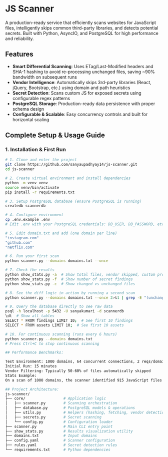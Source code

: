 # JS Scanner

A production-ready service that efficiently scans websites for JavaScript files, intelligently skips common third-party libraries, and detects potential secrets. Built with Python, AsyncIO, and PostgreSQL for high performance and reliability.

## Features

- **Smart Differential Scanning**: Uses ETag/Last-Modified headers and SHA-1 hashing to avoid re-processing unchanged files, saving ~90% bandwidth on subsequent runs
- **Vendor Intelligence**: Automatically skips 3rd-party libraries (React, jQuery, Bootstrap, etc.) using domain and path heuristics
- **Secret Detection**: Scans custom JS for exposed secrets using configurable regex patterns
- **PostgreSQL Storage**: Production-ready data persistence with proper schema design
- **Configurable & Scalable**: Easy concurrency controls and built for horizontal scaling

## Complete Setup & Usage Guide

### 1. Installation & First Run

```bash
# 1. Clone and enter the project
git clone https://github.com/sanyaupadhyay14/js-scanner.git
cd js-scanner

# 2. Create virtual environment and install dependencies
python -m venv venv
source venv/bin/activate  
pip install -r requirements.txt

# 3. Setup PostgreSQL database (ensure PostgreSQL is running)
createdb scannerdb

# 4. Configure environment
cp .env.example .env
# Edit .env with your PostgreSQL credentials: DB_USER, DB_PASSWORD, etc.

# 5. Edit domain.txt and add (one domain per line)
"instagram.com"
"github.com" 
"netflix.com" 

# 6. Run your first scan
python scanner.py --domains domains.txt --once

# 7. Check the results
python show_stats.py -a  # Show total files, vendor skipped, custom processed
python show_stats.py -f  # Show number of secret findings
python show_stats.py -c  # Show changed vs unchanged files

# 8. See the diff logic in action by running a second scan
python scanner.py --domains domains.txt --once 2>&1 | grep -E "(unchanged|304|same hash|skipping)"

# 9. Query the database directly to see raw data
psql -h localhost -p 5432 -U sanyakumari -d scannerdb 
\dt  # Show all tables
SELECT * FROM findings LIMIT 10;  # See first 10 findings
SELECT * FROM assets LIMIT 10;  # See first 10 assets

# 10. For continuous scanning (runs every 6 hours)
python scanner.py --domains domains.txt
# Press Ctrl+C to stop continuous scanning

## Performance Benchmarks:

Test Environment: 1000 domains, 64 concurrent connections, 2 reqs/domain limit
Initial Run: 15 minutes
Vendor Filtering: Typically 50-60% of files automatically skipped
Stats Example:
On a scan of 1000 domains, the scanner identified 915 JavaScript files and automatically skipped 481 (52.5%) as vendor libraries, processing only the 434 custom files that might contain actual secrets

## Project Architecture:
js-scanner/
├── core/                 # Application logic
│   ├── scanner.py        # Scanning orchestration
│   ├── database.py       # PostgreSQL models & operations
│   ├── utils.py          # Helpers (hashing, fetching, vendor detection)
│   ├── secrets.py        # Secret scanning
│   └── config.py         # Configuration loader
├── scanner.py            # Main CLI entry point
├── show_stats.py         # Results visualization utility
├── domains.txt           # Input domains
├── config.yaml           # Scanner configuration
├── rules.yaml            # Secret detection rules
└── requirements.txt      # Python dependencies

